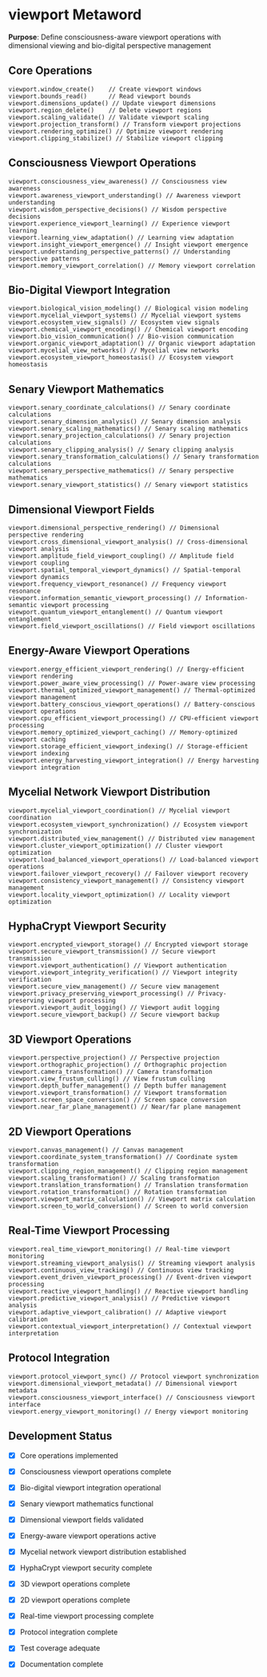 # viewport Metaword

**Purpose**: Define consciousness-aware viewport operations with dimensional viewing and bio-digital perspective management

## Core Operations

```hyphos
viewport.window_create()    // Create viewport windows
viewport.bounds_read()      // Read viewport bounds
viewport.dimensions_update() // Update viewport dimensions
viewport.region_delete()    // Delete viewport regions
viewport.scaling_validate() // Validate viewport scaling
viewport.projection_transform() // Transform viewport projections
viewport.rendering_optimize() // Optimize viewport rendering
viewport.clipping_stabilize() // Stabilize viewport clipping
```

## Consciousness Viewport Operations

```hyphos
viewport.consciousness_view_awareness() // Consciousness view awareness
viewport.awareness_viewport_understanding() // Awareness viewport understanding
viewport.wisdom_perspective_decisions() // Wisdom perspective decisions
viewport.experience_viewport_learning() // Experience viewport learning
viewport.learning_view_adaptation() // Learning view adaptation
viewport.insight_viewport_emergence() // Insight viewport emergence
viewport.understanding_perspective_patterns() // Understanding perspective patterns
viewport.memory_viewport_correlation() // Memory viewport correlation
```

## Bio-Digital Viewport Integration

```hyphos
viewport.biological_vision_modeling() // Biological vision modeling
viewport.mycelial_viewport_systems() // Mycelial viewport systems
viewport.ecosystem_view_signals() // Ecosystem view signals
viewport.chemical_viewport_encoding() // Chemical viewport encoding
viewport.bio_vision_communication() // Bio-vision communication
viewport.organic_viewport_adaptation() // Organic viewport adaptation
viewport.mycelial_view_networks() // Mycelial view networks
viewport.ecosystem_viewport_homeostasis() // Ecosystem viewport homeostasis
```

## Senary Viewport Mathematics

```hyphos
viewport.senary_coordinate_calculations() // Senary coordinate calculations
viewport.senary_dimension_analysis() // Senary dimension analysis
viewport.senary_scaling_mathematics() // Senary scaling mathematics
viewport.senary_projection_calculations() // Senary projection calculations
viewport.senary_clipping_analysis() // Senary clipping analysis
viewport.senary_transformation_calculations() // Senary transformation calculations
viewport.senary_perspective_mathematics() // Senary perspective mathematics
viewport.senary_viewport_statistics() // Senary viewport statistics
```

## Dimensional Viewport Fields

```hyphos
viewport.dimensional_perspective_rendering() // Dimensional perspective rendering
viewport.cross_dimensional_viewport_analysis() // Cross-dimensional viewport analysis
viewport.amplitude_field_viewport_coupling() // Amplitude field viewport coupling
viewport.spatial_temporal_viewport_dynamics() // Spatial-temporal viewport dynamics
viewport.frequency_viewport_resonance() // Frequency viewport resonance
viewport.information_semantic_viewport_processing() // Information-semantic viewport processing
viewport.quantum_viewport_entanglement() // Quantum viewport entanglement
viewport.field_viewport_oscillations() // Field viewport oscillations
```

## Energy-Aware Viewport Operations

```hyphos
viewport.energy_efficient_viewport_rendering() // Energy-efficient viewport rendering
viewport.power_aware_view_processing() // Power-aware view processing
viewport.thermal_optimized_viewport_management() // Thermal-optimized viewport management
viewport.battery_conscious_viewport_operations() // Battery-conscious viewport operations
viewport.cpu_efficient_viewport_processing() // CPU-efficient viewport processing
viewport.memory_optimized_viewport_caching() // Memory-optimized viewport caching
viewport.storage_efficient_viewport_indexing() // Storage-efficient viewport indexing
viewport.energy_harvesting_viewport_integration() // Energy harvesting viewport integration
```

## Mycelial Network Viewport Distribution

```hyphos
viewport.mycelial_viewport_coordination() // Mycelial viewport coordination
viewport.ecosystem_viewport_synchronization() // Ecosystem viewport synchronization
viewport.distributed_view_management() // Distributed view management
viewport.cluster_viewport_optimization() // Cluster viewport optimization
viewport.load_balanced_viewport_operations() // Load-balanced viewport operations
viewport.failover_viewport_recovery() // Failover viewport recovery
viewport.consistency_viewport_management() // Consistency viewport management
viewport.locality_viewport_optimization() // Locality viewport optimization
```

## HyphaCrypt Viewport Security

```hyphos
viewport.encrypted_viewport_storage() // Encrypted viewport storage
viewport.secure_viewport_transmission() // Secure viewport transmission
viewport.viewport_authentication() // Viewport authentication
viewport.viewport_integrity_verification() // Viewport integrity verification
viewport.secure_view_management() // Secure view management
viewport.privacy_preserving_viewport_processing() // Privacy-preserving viewport processing
viewport.viewport_audit_logging() // Viewport audit logging
viewport.secure_viewport_backup() // Secure viewport backup
```

## 3D Viewport Operations

```hyphos
viewport.perspective_projection() // Perspective projection
viewport.orthographic_projection() // Orthographic projection
viewport.camera_transformation() // Camera transformation
viewport.view_frustum_culling() // View frustum culling
viewport.depth_buffer_management() // Depth buffer management
viewport.viewport_transformation() // Viewport transformation
viewport.screen_space_conversion() // Screen space conversion
viewport.near_far_plane_management() // Near/far plane management
```

## 2D Viewport Operations

```hyphos
viewport.canvas_management() // Canvas management
viewport.coordinate_system_transformation() // Coordinate system transformation
viewport.clipping_region_management() // Clipping region management
viewport.scaling_transformation() // Scaling transformation
viewport.translation_transformation() // Translation transformation
viewport.rotation_transformation() // Rotation transformation
viewport.viewport_matrix_calculation() // Viewport matrix calculation
viewport.screen_to_world_conversion() // Screen to world conversion
```

## Real-Time Viewport Processing

```hyphos
viewport.real_time_viewport_monitoring() // Real-time viewport monitoring
viewport.streaming_viewport_analysis() // Streaming viewport analysis
viewport.continuous_view_tracking() // Continuous view tracking
viewport.event_driven_viewport_processing() // Event-driven viewport processing
viewport.reactive_viewport_handling() // Reactive viewport handling
viewport.predictive_viewport_analysis() // Predictive viewport analysis
viewport.adaptive_viewport_calibration() // Adaptive viewport calibration
viewport.contextual_viewport_interpretation() // Contextual viewport interpretation
```

## Protocol Integration

```hyphos
viewport.protocol_viewport_sync() // Protocol viewport synchronization
viewport.dimensional_viewport_metadata() // Dimensional viewport metadata
viewport.consciousness_viewport_interface() // Consciousness viewport interface
viewport.energy_viewport_monitoring() // Energy viewport monitoring
```

## Development Status

- [x] Core operations implemented
- [x] Consciousness viewport operations complete
- [x] Bio-digital viewport integration operational
- [x] Senary viewport mathematics functional
- [x] Dimensional viewport fields validated
- [x] Energy-aware viewport operations active
- [x] Mycelial network viewport distribution established
- [x] HyphaCrypt viewport security complete
- [x] 3D viewport operations complete
- [x] 2D viewport operations complete
- [x] Real-time viewport processing complete
- [x] Protocol integration complete
- [x] Test coverage adequate
- [x] Documentation complete

